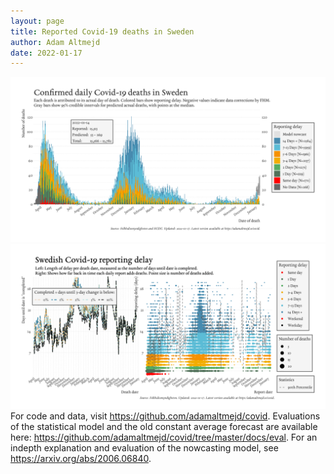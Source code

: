 ```yaml
---
layout: page
title: Reported Covid-19 deaths in Sweden
author: Adam Altmejd
date: 2022-01-17
---
```


![Graph of Swedish Covid-19 deaths with reporting delay.](deaths_lag_sweden_2022-01-17.png "Swedish Covid-19 deaths.")
![Graph of Swedish Covid-19 reporting delay in daily deaths.](lag_trend_sweden_2022-01-17.png "Trend in Swedish Covid-19 mortality reporting delay.")
For code and data, visit <https://github.com/adamaltmejd/covid>.
Evaluations of the statistical model and the old constant average forecast are available here: <https://github.com/adamaltmejd/covid/tree/master/docs/eval>.
For an indepth explanation and evaluation of the nowcasting model, see <https://arxiv.org/abs/2006.06840>.
